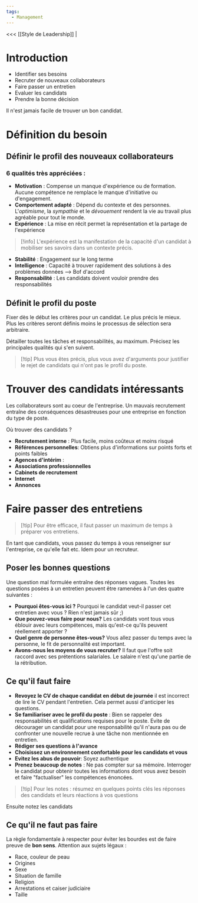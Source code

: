 ```yaml
---
tags:
  - Management
---
```

<<< [[Style de Leadership]] |

# Introduction
- Identifier ses besoins
- Recruter de nouveaux collaborateurs
- Faire passer un entretien
- Evaluer les candidats
- Prendre la bonne décision

Il n'est jamais facile de trouver un bon candidat.

# Définition du besoin
## Définir le profil des nouveaux collaborateurs
### 6 qualités très appréciées :
- **Motivation** : Compense un manque d'expérience ou de formation. Aucune compétence ne remplace le manque d'initiative ou d'engagement.
- **Comportement adapté** : Dépend du contexte et des personnes. L'*optimisme*, la *sympathie* et le *dévouement* rendent la vie au travail plus agréable pour tout le monde.
- **Expérience** : La mise en récit permet la représentation et la partage de l'expérience
>[!info] L'expérience est la manifestation de la capacité d'un candidat à mobiliser ses savoirs dans un contexte précis.
- **Stabilité** : Engagement sur le long terme
- **Intelligence** : Capacité à trouver rapidement des solutions à des problèmes données --> Bof d'accord
- **Responsabilité** : Les candidats doivent vouloir prendre des responsabilités

## Définit le profil du poste
Fixer dès le début les critères pour un candidat. Le plus précis le mieux. Plus les critères seront définis moins le processus de sélection sera arbitraire.

Détailler toutes les tâches et responsabilités, au maximum.
Précisez les principales qualités qui s'en suivent.

>[!tip] Plus vous êtes précis, plus vous avez d'arguments pour justifier le rejet de candidats qui n'ont pas le profil du poste.


# Trouver des candidats intéressants
Les collaborateurs sont au coeur de l'entreprise.
Un mauvais recrutement entraîne des conséquences désastreuses pour une entreprise en fonction du type de poste.

Où trouver des candidats ?
- **Recrutement interne** : Plus facile, moins coûteux et moins risqué
- **Références personnelles**: Obtiens plus d'informations sur points forts et points faibles
- **Agences d'intérim** : 
- **Associations professionnelles** 
- **Cabinets de recrutement**
- **Internet**
- **Annonces**
# Faire passer des entretiens
>[!tip] Pour être efficace, il faut passer un maximum de temps à préparer vos entretiens.

En tant que candidats, vous passez du temps à vous renseigner sur l'entreprise, ce qu'elle fait etc. Idem pour un recruteur.

## Poser les bonnes questions
Une question mal formulée entraîne des réponses vagues. Toutes les questions posées à un entretien peuvent être ramenées à l'un des quatre suivantes : 
- **Pourquoi êtes-vous ici ?** Pourquoi le candidat veut-il passer cet entretien avec vous ? Rien n'est jamais sûr ;)
- **Que pouvez-vous faire pour nous?** Les candidats vont tous vous éblouir avec leurs compétences, mais qu'est-ce qu'ils peuvent réellement apporter ?
- **Quel genre de personne êtes-vous?** Vous allez passer du temps avec la personne, le fit de personnalité est important.
- **Avons-nous les moyens de vous recruter?** Il faut que l'offre soit raccord avec ses prétentions salariales. Le salaire n'est qu'une partie de la rétribution.
## Ce qu'il faut faire
- **Revoyez le CV de chaque candidat en début de journée** il est incorrect de lire le CV pendant l'entretien. Cela permet aussi d'anticiper les questions.
- **Se familiariser avec le profil du poste** : Bien se rappeler des responsabilités et qualifications requises pour le poste. Evite de décourager un candidat pour une responsabilité qu'il n'aura pas ou de confronter une nouvelle recrue à une tâche non mentionnée en entretien.
- **Rédiger ses questions à l'avance** 
- **Choisissez un environnement confortable pour les candidats et vous**
- **Evitez les abus de pouvoir**: Soyez authentique
- **Prenez beaucoup de notes** : Ne pas compter sur sa mémoire.
Interroger le candidat pour obtenir toutes les informations dont vous avez besoin et faire "factualiser" les compétences énoncées.

>[!tip] Pour les notes : résumez en quelques points clés les réponses des candidats et leurs réactions à vos questions

Ensuite notez les candidats 

## Ce qu'il ne faut pas faire
La règle fondamentale à respecter pour éviter les bourdes est de faire preuve de **bon sens**.
Attention aux sujets légaux :
- Race, couleur de peau
- Origines
- Sexe
- Situation de famille
- Religion
- Arrestations et caiser judiciaire
- Taille